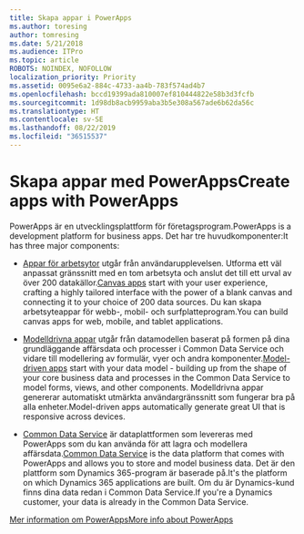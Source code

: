 ```yaml
---
title: Skapa appar i PowerApps
ms.author: toresing
author: tomresing
ms.date: 5/21/2018
ms.audience: ITPro
ms.topic: article
ROBOTS: NOINDEX, NOFOLLOW
localization_priority: Priority
ms.assetid: 0095e6a2-884c-4733-aa4b-783f574ad4b7
ms.openlocfilehash: bccd19399ada810007ef810444822e58b3d3fcfb
ms.sourcegitcommit: 1d98db8acb9959aba3b5e308a567ade6b62da56c
ms.translationtype: HT
ms.contentlocale: sv-SE
ms.lasthandoff: 08/22/2019
ms.locfileid: "36515537"
---
```

# <a name="create-apps-with-powerapps"></a><span data-ttu-id="8a3b8-102">Skapa appar med PowerApps</span><span class="sxs-lookup"><span data-stu-id="8a3b8-102">Create apps with PowerApps</span></span>

<span data-ttu-id="8a3b8-103">PowerApps är en utvecklingsplattform för företagsprogram.</span><span class="sxs-lookup"><span data-stu-id="8a3b8-103">PowerApps is a development platform for business apps.</span></span> <span data-ttu-id="8a3b8-104">Det har tre huvudkomponenter:</span><span class="sxs-lookup"><span data-stu-id="8a3b8-104">It has three major components:</span></span> 
  
- <span data-ttu-id="8a3b8-105">[Appar för arbetsytor](https://go.microsoft.com/fwlink/?linkid=874495) utgår från användarupplevelsen. Utforma ett väl anpassat gränssnitt med en tom arbetsyta och anslut det till ett urval av över 200 datakällor.</span><span class="sxs-lookup"><span data-stu-id="8a3b8-105">[Canvas apps](https://go.microsoft.com/fwlink/?linkid=874495) start with your user experience, crafting a highly tailored interface with the power of a blank canvas and connecting it to your choice of 200 data sources.</span></span> <span data-ttu-id="8a3b8-106">Du kan skapa arbetsyteappar för webb-, mobil- och surfplatteprogram.</span><span class="sxs-lookup"><span data-stu-id="8a3b8-106">You can build canvas apps for web, mobile, and tablet applications.</span></span> 
    
- <span data-ttu-id="8a3b8-107">[Modelldrivna appar](https://go.microsoft.com/fwlink/?linkid=874496) utgår från datamodellen baserat på formen på dina grundläggande affärsdata och processer i Common Data Service och vidare till modellering av formulär, vyer och andra komponenter.</span><span class="sxs-lookup"><span data-stu-id="8a3b8-107">[Model-driven apps](https://go.microsoft.com/fwlink/?linkid=874496) start with your data model - building up from the shape of your core business data and processes in the Common Data Service to model forms, views, and other components.</span></span> <span data-ttu-id="8a3b8-108">Modelldrivna appar genererar automatiskt utmärkta användargränssnitt som fungerar bra på alla enheter.</span><span class="sxs-lookup"><span data-stu-id="8a3b8-108">Model-driven apps automatically generate great UI that is responsive across devices.</span></span> 
    
- <span data-ttu-id="8a3b8-109">[Common Data Service](https://go.microsoft.com/fwlink/?linkid=874497) är dataplattformen som levereras med PowerApps som du kan använda för att lagra och modellera affärsdata.</span><span class="sxs-lookup"><span data-stu-id="8a3b8-109">[Common Data Service](https://go.microsoft.com/fwlink/?linkid=874497) is the data platform that comes with PowerApps and allows you to store and model business data.</span></span> <span data-ttu-id="8a3b8-110">Det är den plattform som Dynamics 365-program är baserade på.</span><span class="sxs-lookup"><span data-stu-id="8a3b8-110">It's the platform on which Dynamics 365 applications are built.</span></span> <span data-ttu-id="8a3b8-111">Om du är Dynamics-kund finns dina data redan i Common Data Service.</span><span class="sxs-lookup"><span data-stu-id="8a3b8-111">If you're a Dynamics customer, your data is already in the Common Data Service.</span></span> 
    
[<span data-ttu-id="8a3b8-112">Mer information om PowerApps</span><span class="sxs-lookup"><span data-stu-id="8a3b8-112">More info about PowerApps</span></span>](https://go.microsoft.com/fwlink/?linkid=874498)
  

